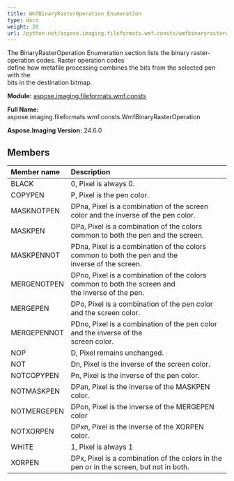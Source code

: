 ```yaml
---
title: WmfBinaryRasterOperation Enumeration
type: docs
weight: 20
url: /python-net/aspose.imaging.fileformats.wmf.consts/wmfbinaryrasteroperation/
---
```


The BinaryRasterOperation Enumeration section lists the binary raster-operation codes. Raster operation codes<br/>                define how metafile processing combines the bits from the selected pen with the<br/>                bits in the destination bitmap.

**Module:** [aspose.imaging.fileformats.wmf.consts](/imaging/python-net/aspose.imaging.fileformats.wmf.consts/)

**Full Name:** aspose.imaging.fileformats.wmf.consts.WmfBinaryRasterOperation

**Aspose.Imaging Version:** 24.6.0

## **Members**
| **Member name** | **Description** |
| :- | :- |
| BLACK | 0, Pixel is always 0. |
| COPYPEN | P, Pixel is the pen color. |
| MASKNOTPEN | DPna, Pixel is a combination of the screen color and the inverse of the pen color. |
| MASKPEN | DPa, Pixel is a combination of the colors common to both the pen and the screen. |
| MASKPENNOT | PDna, Pixel is a combination of the colors common to both the pen and the<br/>                inverse of the screen. |
| MERGENOTPEN | DPno, Pixel is a combination of the colors common to both the screen and<br/>                the inverse of the pen. |
| MERGEPEN | DPo, Pixel is a combination of the pen color and the screen color. |
| MERGEPENNOT | PDno, Pixel is a combination of the pen color and the inverse of the<br/>                screen color. |
| NOP | D, Pixel remains unchanged. |
| NOT | Dn, Pixel is the inverse of the screen color. |
| NOTCOPYPEN | Pn, Pixel is the inverse of the pen color. |
| NOTMASKPEN | DPan, Pixel is the inverse of the MASKPEN color. |
| NOTMERGEPEN | DPon, Pixel is the inverse of the MERGEPEN color |
| NOTXORPEN | DPxn, Pixel is the inverse of the XORPEN color. |
| WHITE | 1, Pixel is always 1 |
| XORPEN | DPx, Pixel is a combination of the colors in the pen or in the screen, but not in both. |
